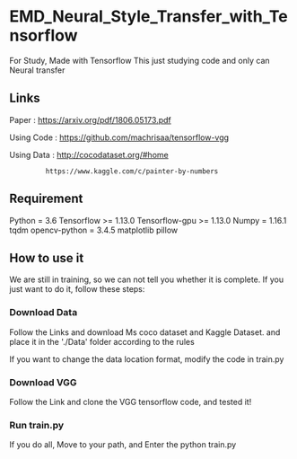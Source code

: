 # EMD_Neural_Style_Transfer_with_Tensorflow

For Study, Made with Tensorflow
This just studying code and only can Neural transfer

## Links
Paper : https://arxiv.org/pdf/1806.05173.pdf

Using Code : https://github.com/machrisaa/tensorflow-vgg

Using Data : http://cocodataset.org/#home

             https://www.kaggle.com/c/painter-by-numbers


## Requirement

Python = 3.6
Tensorflow >= 1.13.0
Tensorflow-gpu >= 1.13.0
Numpy = 1.16.1
tqdm
opencv-python = 3.4.5
matplotlib
pillow


## How to use it
We are still in training, so we can not tell you whether it is complete.
If you just want to do it, follow these steps:

### Download Data 

Follow the Links and download Ms coco dataset and Kaggle Dataset. and place it in the './Data' folder according to the rules

If you want to change the data location format, modify the code in train.py

### Download VGG

Follow the Link and clone the VGG tensorflow code, and tested it!

### Run train.py

If you do all, Move to your path, and Enter the python train.py
